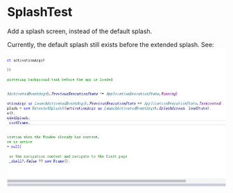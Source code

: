 # SplashTest
Add a splash screen, instead of the default splash.

Currently, the default splash still exists before the extended splash.
See:
![](https://github.com/hupo376787/SplashTest/blob/master/000.gif)
